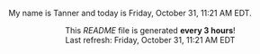 My name is Tanner and today is Friday, October 31, 11:21 AM EDT.

<p align="center">This <i>README</i> file is generated <b>every 3 hours</b>!</br>Last refresh: Friday, October 31, 11:21 AM EDT<br /></p>
